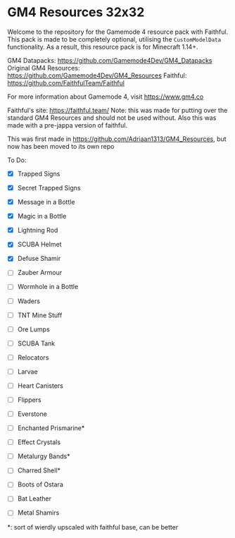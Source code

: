 # GM4 Resources 32x32
Welcome to the repository for the Gamemode 4 resource pack with Faithful. This pack is made to be completely optional, utilising the `CustomModelData` functionality. As a result, this resource pack is for Minecraft 1.14+.

GM4 Datapacks: https://github.com/Gamemode4Dev/GM4_Datapacks
Original GM4 Resources: https://github.com/Gamemode4Dev/GM4_Resources
Faithful: https://github.com/FaithfulTeam/Faithful

For more information about Gamemode 4, visit https://www.gm4.co

Faithful's site: https://faithful.team/
Note: this was made for putting over the standard GM4 Resources and should not be used without.
Also this was made with a pre-jappa version of faithful.

This was first made in https://github.com/Adriaan1313/GM4_Resources, but now has been moved to its own repo

To Do: 

- [x] Trapped Signs
- [x] Secret Trapped Signs
- [x] Message in a Bottle
- [x] Magic in a Bottle
- [x] Lightning Rod
- [x] SCUBA Helmet
- [x] Defuse Shamir
- [ ] Zauber Armour
- [ ] Wormhole in a Bottle
- [ ] Waders
- [ ] TNT Mine Stuff
- [ ] Ore Lumps
- [ ] SCUBA Tank
- [ ] Relocators
- [ ] Larvae
- [ ] Heart Canisters
- [ ] Flippers
- [ ] Everstone
- [ ] Enchanted Prismarine*
- [ ] Effect Crystals
- [ ] Metalurgy Bands*
- [ ] Charred Shell*
- [ ] Boots of Ostara
- [ ] Bat Leather
- [ ] Metal Shamirs




*: sort of wierdly upscaled with faithful base, can be better
